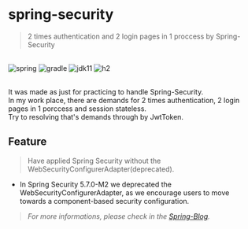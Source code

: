 # spring-security
> 2 times authentication and 2 login pages in 1 proccess by Spring-Security

<br>
<div style="display=inline;">
  <img alt="spring" src="https://img.shields.io/badge/spring--boot-2.7.0-green?style=flat-square">
  <img alt="gradle" src="https://img.shields.io/badge/build-gradle-skyblue?style=flat-square">
  <img alt="jdk11" src="https://img.shields.io/badge/jdk-11-orange?style=flat-square">
  <img alt="h2" src="https://img.shields.io/badge/DB-h2-white?style=flat-square">
</div>
<br>

It was made as just for practicing to handle Spring-Security.  
In my work place, there are demands for 2 times authentication, 2 login pages in 1 porccess and session stateless.  
Try to resolving that's demands through by JwtToken.  

## Feature
> Have applied Spring Security without the WebSecurityConfigurerAdapter(deprecated).  
  *  In Spring Security 5.7.0-M2 we deprecated the WebSecurityConfigurerAdapter, as we encourage users to move towards a component-based security configuration.  
> _For more informations, please check in the [Spring-Blog][spring-blog]._
  
  

<!-- Markdown link & img dfn's --> 
[spring-blog]: https://spring.io/blog/2022/02/21/spring-security-without-the-websecurityconfigureradapter


